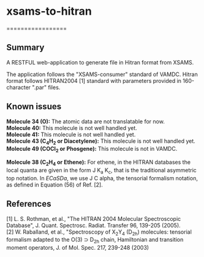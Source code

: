 # xsams-to-hitran
=================

Summary
-------
A RESTFUL web-application to generate file in Hitran format from XSAMS.

The application follows the "XSAMS-consumer" standard of VAMDC.
Hitran format follows HITRAN2004 [1] standard with parameters provided in 160-character ".par" files.

Known issues
------------
**Molecule 34 (O):** The atomic data are not translatable for now.<br />
**Molecule 40:** This molecule is not well handled yet.<br />
**Molecule 41:** This molecule is not well handled yet.<br />
**Molecule 43 (C<sub>4</sub>H<sub>2</sub> or Diacetylene):** This molecule is not well handled yet.<br />
**Molecule 49 (COCl<sub>2</sub> or Phosgene):** This molecule is not in VAMDC.

**Molecule 38 (C<sub>2</sub>H<sub>4</sub> or Ethene):** For ethene, in the HITRAN databases the local quanta are given in the form J K<sub>a</sub> K<sub>c</sub>, that is the traditional asymmetric top notation. In *ECaSDa*, we use J C alpha, the tensorial formalism notation, as defined in Equation (56) of Ref. [2].


References
----------
[1] L. S. Rothman, et al., "The HITRAN 2004 Molecular Spectroscopic Database", J. Quant. Spectrosc. Radiat. Transfer 96, 139-205 (2005).<br />
[2] W. Raballand, et al., "Spectroscopy of X<sub>2</sub>Y<sub>4</sub> (D<sub>2h</sub>) molecules: tensorial formalism adapted to the O(3) ⊃ D<sub>2h</sub> chain, Hamiltonian and transition moment operators, J. of Mol. Spec. 217, 239-248 (2003)
